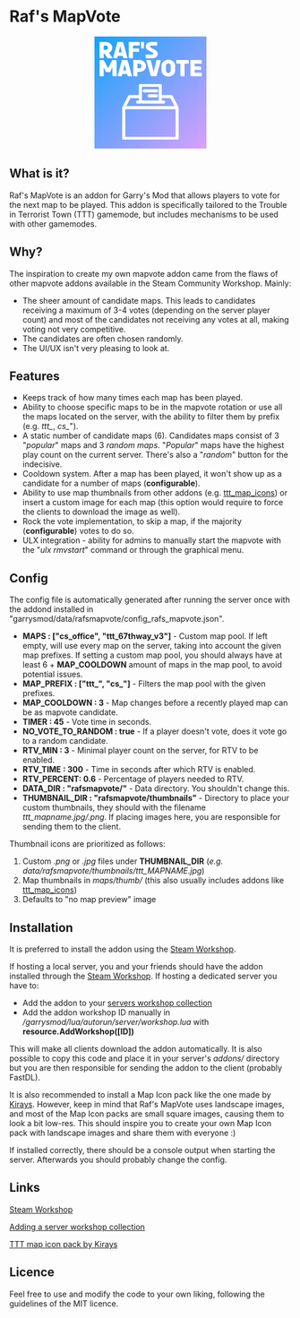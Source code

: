 # Raf's MapVote
<p align="center">
    <img src="materials/logo.png" alt="Logo" width="200"/>
</p>

## What is it?

Raf's MapVote is an addon for Garry's Mod that allows players to vote for the next map to be played. This addon is specifically tailored to the Trouble in Terrorist Town (TTT) gamemode, but includes mechanisms to be used with other gamemodes.


## Why?

The inspiration to create my own mapvote addon came from the flaws of other mapvote addons available in the Steam Community Workshop. Mainly:

- The sheer amount of candidate maps. This leads to candidates receiving a maximum of 3-4 votes (depending on the server player count) and most of the candidates not receiving any votes at all, making voting not very competitive.
- The candidates are often chosen randomly.
- The UI/UX isn't very pleasing to look at.

## Features

- Keeps track of how many times each map has been played.
- Ability to choose specific maps to be in the mapvote rotation or use all the maps located on the server, with the ability to filter them by prefix (e.g. _ttt\__, _cs\__").
- A static number of candidate maps (6). Candidates maps consist of 3 "_popular_" maps and 3 _random maps_. "_Popular_" maps have the highest play count on the current server. There's also a "_random_" button for the indecisive.
- Cooldown system. After a map has been played, it won't show up as a candidate for a number of maps (**configurable**).
- Ability to use map thumbnails from other addons (e.g. [ttt_map_icons](https://steamcommunity.com/sharedfiles/filedetails/?id=2218062124)) or insert a custom image for each map (this option would require to force the clients to download the image as well).
- Rock the vote implementation, to skip a map, if the majority (**configurable**) votes to do so.
- ULX integration - ability for admins to manually start the mapvote with the "_ulx rmvstart_" command or through the  graphical menu. 


## Config

The config file is automatically generated after running the server once with the addond installed in "garrysmod/data/rafsmapvote/config_rafs_mapvote.json".

- **MAPS : ["cs\_office", "ttt\_67thway\_v3"]** - Custom map pool. If left empty, will use every map on the server, taking into account the given map prefixes. If setting a custom map pool, you should always have at least 6 + **MAP\_COOLDOWN** amount of maps in the map pool, to avoid potential issues.
- **MAP\_PREFIX : ["ttt\_", "cs\_"]** - Filters the map pool with the given prefixes.
- **MAP\_COOLDOWN : 3**  - Map changes before a recently played map can be as mapvote candidate. 
- **TIMER : 45** - Vote time in seconds.
- **NO\_VOTE\_TO\_RANDOM : true** - If a player doesn't vote, does it vote go to a random candidate.
- **RTV\_MIN : 3** - Minimal player count on the server, for RTV to be enabled.
- **RTV\_TIME : 300** - Time in seconds after which RTV is enabled.
- **RTV\_PERCENT: 0.6** - Percentage of players needed to RTV.
- **DATA_DIR : "rafsmapvote/"** - Data directory. You shouldn't change this.
- **THUMBNAIL\_DIR : "rafsmapvote/thumbnails"** - Directory to place your custom thumbnails, they should with the filename _ttt_mapname.jpg/.png_. If placing images here, you are responsible for sending them to the client.

Thumbnail icons are prioritized as follows:
1. Custom _.png_ or _.jpg_ files under **THUMBNAIL\_DIR** (_e.g. data/rafsmapvote/thumbnails/ttt_MAPNAME.jpg_)
2. Map thumbnails in _maps/thumb/_ (this also usually includes addons like [ttt_map_icons](https://steamcommunity.com/sharedfiles/filedetails/?id=2218062124))
3. Defaults to "no map preview" image

## Installation

It is preferred to install the addon using the [Steam Workshop]().

If hosting a local server, you and your friends should have the addon installed through the [Steam Workshop]().
If hosting a dedicated server you have to:

- Add the addon to your [servers workshop collection](https://wiki.facepunch.com/gmod/Workshop_for_Dedicated_Servers)
- Add the addon workshop ID manually in _/garrysmod/lua/autorun/server/workshop.lua_ with **resource.AddWorkshop([ID])**

This will make all clients download the addon automatically. It is also possible to copy this code and place it in your server's _addons/_ directory but you are then responsible for sending the addon to the client (probably FastDL).

It is also recommended to install a Map Icon pack like the one made by [Kirays](https://steamcommunity.com/sharedfiles/filedetails/?id=2218062124). However, keep in mind that Raf's MapVote uses landscape images, and most of the Map Icon packs are small square images, causing them to look a bit low-res. This should inspire you to create your own Map Icon pack with landscape images and share them with everyone :) 

If installed correctly, there should be a console output when starting the server. Afterwards you should probably change the config.
## Links
[Steam Workshop]()

[Adding a server workshop collection](https://wiki.facepunch.com/gmod/Workshop_for_Dedicated_Servers)

[TTT map icon pack by Kirays](https://steamcommunity.com/sharedfiles/filedetails/?id=2218062124)


## Licence

Feel free to use and modify the code to your own liking, following the guidelines of the MIT licence.

